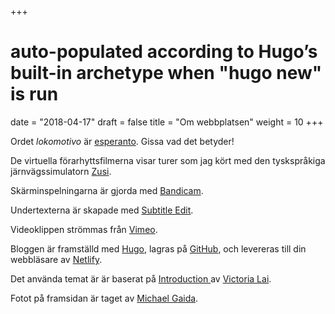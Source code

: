 +++
# auto-populated according to Hugo’s built-in archetype when "hugo new" is run
date = "2018-04-17"
draft = false
title = "Om webbplatsen"
weight = 10
+++

Ordet _lokomotivo_ är [esperanto](https://eo.wikipedia.org/wiki/Lokomotivo). Gissa vad det betyder!

De virtuella förarhyttsfilmerna visar turer som jag kört med den tyskspråkiga järnvägssimulatorn [Zusi](https://www.zusi.de/zusi-3-hobby.html).

Skärminspelningarna är gjorda med [Bandicam](https://www.bandicam.com/).

Undertexterna är skapade med [Subtitle Edit](https://www.nikse.dk/subtitleedit/).

Videoklippen strömmas från [Vimeo](https://vimeo.com/).

Bloggen är framställd med [Hugo](https://gohugo.io/), lagras på [GitHub](https://github.com/), och levereras till din webbläsare av [Netlify](https://www.netlify.com/).

Det använda temat är är baserat på [Introduction ](https://github.com/victoriadotdev/hugo-theme-introduction) av [Victoria Lai](https://victoria.dev/).

Fotot på framsidan är taget av [Michael Gaida](https://pixabay.com/users/MichaelGaida-652234).
